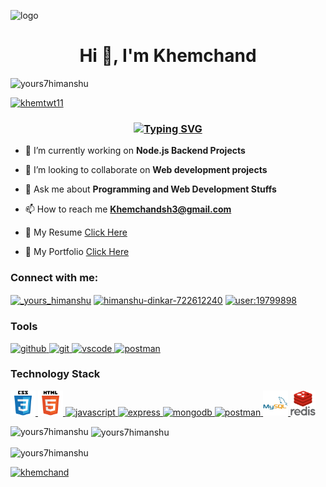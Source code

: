 
![logo](https://indoanalytica.com/static/images/bannerr.gif)
<h1 align="center">Hi 👋, I'm Khemchand</h1>
<!-- <h3 align="center">A passionate full stack developer from India</h3> -->

<p align="left"> <img src="https://komarev.com/ghpvc/?username=khemchand-twt11&label=Profile%20views&color=0e75b6&style=flat" alt="yours7himanshu" /> </p>

<p align="left"> <a href="https://twitter.com/khemtwt11" target="blank"><img src="https://img.shields.io/twitter/follow/khemtwt11?logo=twitter&style=for-the-badge" alt="khemtwt11" /></a> </p>

<h3 align="center"><a align="center" href="https://git.io/typing-svg"><img src="https://readme-typing-svg.demolab.com?font=oswald&weight=600&pause=1000&center=true&width=500&height=70&lines=A+Passionate+Node.js+Backend+Developer" alt="Typing SVG" /></a></h3>

- 🔭 I’m currently working on **Node.js Backend Projects**

- 🤝 I’m looking to collaborate on **Web development projects**

- 💬 Ask me about **Programming and Web Development Stuffs**

- 📫 How to reach me **Khemchandsh3@gmail.com**

- 📄 My Resume <a href="https://drive.google.com/file/d/1rZHUdvNjpqV4iHJhgunRwCIQsma_k7xo/view?usp=share_link">Click Here</a>

- 💼 My Portfolio <a href="">Click Here</a>




<h3 align="left">Connect with me:</h3>
<p align="left">
<a href="https://twitter.com/khemtwt11" target="blank"><img align="center" src="https://raw.githubusercontent.com/rahuldkjain/github-profile-readme-generator/master/src/images/icons/Social/twitter.svg" alt="_yours_himanshu" height="30" width="40" /></a>
<a href="https://www.linkedin.com/in/khemchand-sharma-8b146b216/" target="blank"><img align="center" src="https://raw.githubusercontent.com/rahuldkjain/github-profile-readme-generator/master/src/images/icons/Social/linked-in-alt.svg" alt="himanshu-dinkar-722612240" height="30" width="40" /></a>
<a href="https://stackoverflow.com/users/user:19799898" target="blank"><img align="center" src="https://raw.githubusercontent.com/rahuldkjain/github-profile-readme-generator/master/src/images/icons/Social/stack-overflow.svg" alt="user:19799898" height="30" width="40" /></a>
</p>


<h3 align="left">Tools</h3>

<a href="https://github.com" target="_blank"> <img src="https://cdn.jsdelivr.net/gh/devicons/devicon/icons/github/github-original.svg" alt="github" width="40" height="40"/> </a> <a href="https://git-scm.com/" target="_blank" rel="noreferrer"> <img src="https://www.vectorlogo.zone/logos/git-scm/git-scm-icon.svg" alt="git" width="40" height="40"/> </a> <a href="https://code.visualstudio.com/" target="_blank"> <img src="https://cdn.jsdelivr.net/gh/devicons/devicon/icons/vscode/vscode-original.svg" alt="vscode" width="40" height="40"/> </a><a href="https://postman.com" target="_blank" rel="noreferrer"> <img src="https://www.vectorlogo.zone/logos/getpostman/getpostman-icon.svg" alt="postman" width="40" height="40"/> </a>

<h3 align="left">Technology Stack</h3>
<p align="left"> <a href="https://www.w3schools.com/css/" target="_blank" rel="noreferrer"> <img src="https://raw.githubusercontent.com/devicons/devicon/master/icons/css3/css3-original-wordmark.svg" alt="css3" width="40" height="40"/> </a>
  <a href="https://www.w3.org/html/" target="_blank" rel="noreferrer"> <img src="https://raw.githubusercontent.com/devicons/devicon/master/icons/html5/html5-original-wordmark.svg" alt="html5" width="40" height="40"/> </a> <a href="https://developer.mozilla.org/en-US/docs/Web/JavaScript" target="_blank" rel="noreferrer"> <img src="https://res.cloudinary.com/dmskljxga/image/upload/v1682154222/javascript-1_rffhm5.svg" alt="javascript" width="40" height="40"/> </a>
 <a href="https://expressjs.com" target="_blank" rel="noreferrer"> <img src="https://adware-technologies.s3.amazonaws.com/uploads/technology/thumbnail/20/express-js.png" alt="express" width="40" height="40"/> </a> <a href="https://www.mongodb.com/" target="_blank" rel="noreferrer"> <img src="https://res.cloudinary.com/dmskljxga/image/upload/v1682153897/pngwing.com_xpcgvs.png" alt="mongodb" width="40" height="40"/> </a> <a href="https://nodejs.org" target="_blank" rel="noreferrer"> <img src="https://res.cloudinary.com/dmskljxga/image/upload/v1682153951/nodejs-icon_lfebur.svg" width="40" height="40" alt="postman"/> </a>
<a href="https://www.mysql.com/" target="_blank" rel="noreferrer"> <img src="https://raw.githubusercontent.com/devicons/devicon/master/icons/mysql/mysql-original-wordmark.svg" alt="mySQL" width="40" height="40"/> </a>
</a> <a href="https://redis.io" target="_blank" rel="noreferrer"> <img src="https://raw.githubusercontent.com/devicons/devicon/master/icons/redis/redis-original-wordmark.svg" alt="redis" width="40" height="40"/> </a> 
</p>

<p><img align="left" src="https://github-readme-stats.vercel.app/api/top-langs?username=khemchand-twt11&show_icons=true&locale=en&layout=compact" alt="yours7himanshu" /></p>

<p>&nbsp;<img align="center" src="https://github-readme-stats.vercel.app/api?username=khemchand-twt11&show_icons=true&locale=en" alt="yours7himanshu" /></p>

<p><img align="center" src="https://github-readme-streak-stats.herokuapp.com/?user=khemchand-twt11&" alt="yours7himanshu" /></p>

<p align="left"> <a href="https://github.com/ryo-ma/github-profile-trophy"><img src="https://github-profile-trophy.vercel.app/?username=khemchand-twt11" alt="khemchand" /></a> </p>
